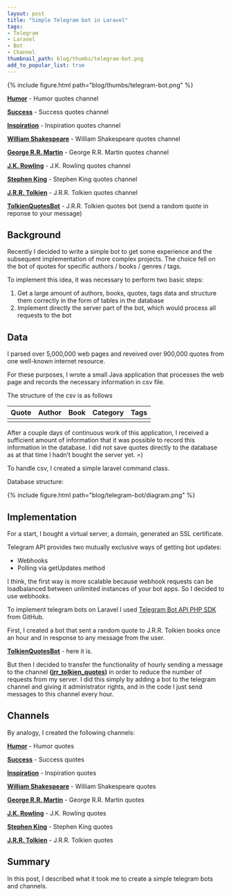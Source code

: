 ```yaml
---
layout: post
title: "Simple Telegram bot in Laravel"
tags:
- Telegram
- Laravel
- Bot
- Channel
thumbnail_path: blog/thumbs/telegram-bot.png
add_to_popular_list: true
---
```


{% include figure.html path="blog/thumbs/telegram-bot.png" %}

**[Humor](https://t.me/humor_quotes)** - Humor quotes channel

**[Success](https://t.me/success_quotes_channel)** - Success quotes channel

**[Inspiration](https://t.me/inspiration_quote)** - Inspiration quotes channel

**[William Shakespeare](https://t.me/william_shakespeare_quotes)** - William Shakespeare quotes channel

**[George R.R. Martin](https://t.me/george_rr_martin_quotes)** - George R.R. Martin quotes channel

**[J.K. Rowling](https://t.me/jk_rowling_quotes)** - J.K. Rowling quotes channel

**[Stephen King](https://t.me/stephen_king_quotes)** - Stephen King quotes channel

**[J.R.R. Tolkien](https://t.me/jrr_tolkien_quotes)** - J.R.R. Tolkien quotes channel

**[TolkienQuotesBot](https://telegram.me/TolkienQuotesBot)** - J.R.R. Tolkien quotes bot (send a random quote in reponse to your message)

## Background
Recently I decided to write a simple bot to get some experience and the subsequent implementation of more complex projects. 
The choice fell on the bot of quotes for specific authors / books / genres / tags. 

To implement this idea, it was necessary to perform two basic steps:
1. Get a large amount of authors, books, quotes, tags data and structure them correctly in the form of tables in the database
2. Implement directly the server part of the bot, which would process all requests to the bot


## Data

I parsed over 5,000,000 web pages and reveived over 900,000 quotes from one well-known internet resource. 

For these purposes, I wrote a small Java application that processes the web page and records the necessary information in csv file.

The structure of the csv is as follows

| Quote | Author | Book    | Category| Tags |
|-------|--------|---------|---------|---------|
|  |  |  |

After a couple days of continuous work of this application, I received a sufficient amount of information that it was 
possible to record this information in the database. I did not save quotes directly to the database as at that time I 
hadn’t bought the server yet. =)

To handle csv, I created a simple laravel command class.

Database structure:

{% include figure.html path="blog/telegram-bot/diagram.png" %}

## Implementation

For a start, I bought a virtual server, a domain, generated an SSL certificate. 

Telegram API provides two mutually exclusive ways of getting bot updates:

* Webhooks
* Polling via getUpdates method

I think, the first way is more scalable because webhook requests can be loadbalanced between unlimited instances of your bot apps.
So I decided to use webhooks.

To implement telegram bots on Laravel I used [Telegram Bot API PHP SDK](https://github.com/irazasyed/telegram-bot-sdk) from GitHub.

First, I created a bot that sent a random quote to J.R.R. Tolkien books once an hour and in response to any message from the user.

**[TolkienQuotesBot](https://telegram.me/TolkienQuotesBot)** - here it is. 

But then I decided to transfer the functionality of hourly sending a message to the channel **([jrr_tolkien_quotes](https://t.me/jrr_tolkien_quotes))** in order to reduce the number of requests from my server.
I did this simply by adding a bot to the telegram channel and giving it administrator rights, and in the code I just send messages to this channel every hour.


## Channels

By analogy, I created the following channels:

**[Humor](https://t.me/humor_quotes)** - Humor quotes

**[Success](https://t.me/success_quotes_channel)** - Success quotes

**[Inspiration](https://t.me/inspiration_quote)** - Inspiration quotes

**[William Shakespeare](https://t.me/william_shakespeare_quotes)** - William Shakespeare quotes

**[George R.R. Martin](https://t.me/george_rr_martin_quotes)** - George R.R. Martin quotes

**[J.K. Rowling](https://t.me/jk_rowling_quotes)** - J.K. Rowling quotes

**[Stephen King](https://t.me/stephen_king_quotes)** - Stephen King quotes

**[J.R.R. Tolkien](https://t.me/jrr_tolkien_quotes)** - J.R.R. Tolkien quotes



## Summary

In this post, I described what it took me to create a simple telegram bots and channels.


